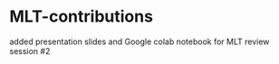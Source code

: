 # MLT-contributions
 
 added presentation slides and Google colab notebook for MLT review session #2
